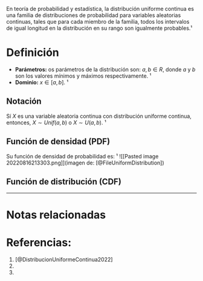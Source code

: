 En teoría de probabilidad y estadística, la distribución uniforme continua es una familia de distribuciones de probabilidad para variables aleatorias continuas, tales que para cada miembro de la familia, todos los intervalos de igual longitud en la distribución en su rango son igualmente probables.¹

# Definición
+ **Parámetros:** os parámetros de la distribución son: $a,b \in R$, donde $a$ y $b$ son los valores mínimos y máximos respectivamente. ¹
+ **Dominio:** $x \in [a,b]$. ¹

## Notación
Sí $X$ es una variable aleatoria continua con distribución uniforme continua, entonces, $X \sim Unif(a,b)$ o  $X\sim U(a,b)$. ¹

## Función de densidad (PDF)

Su función de densidad de probabilidad es: ¹
![[Pasted image 20220816213303.png]](imagen de: [@FileUniformDistribution])

## Función de distribución (CDF)




---
# Notas relacionadas

# Referencias:
1. [@DistribucionUniformeContinua2022]
2. 
3. 